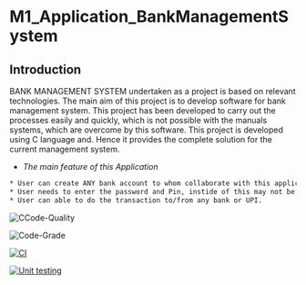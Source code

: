 # M1_Application_BankManagementSystem
## Introduction

BANK MANAGEMENT SYSTEM undertaken as a project is based on relevant technologies. The main aim of this project is to develop software for bank management system. This project has been developed to carry out the processes easily and quickly, which is not possible with the manuals systems, which are overcome by this software. This project is developed using C language and. Hence it provides the complete solution for the current management system.

* _The main feature of this Application_

```sh
* User can create ANY bank account to whom collaborate with this application. like Union,SBI,Indian Bank,BOI etc,.
* User needs to enter the password and Pin, instide of this may not be able to logged-in.
* User can able to do the transaction to/from any bank or UPI.
```
![CCode-Quality](https://api.codiga.io/project/29895/score/svg)

![Code-Grade](https://api.codiga.io/project/29895/status/svg)

[![CI](https://github.com/juttikaomsai/M1_Application_BankManagementSystem/actions/workflows/build-linux.yml/badge.svg)](https://github.com/juttikaomsai/M1_Application_BankManagementSystem/actions/workflows/build-linux.yml)

[![Unit testing](https://github.com/juttikaomsai/M1_Application_BankManagementSystem/actions/workflows/Unittest.yml/badge.svg)](https://github.com/juttikaomsai/M1_Application_BankManagementSystem/actions/workflows/Unittest.yml)
